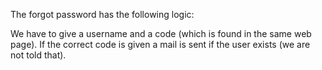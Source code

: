 The forgot password has the following logic:

We have to give a username and a code (which is found in the same web page). If the correct code is given a mail is sent if the user exists (we are not told that).
